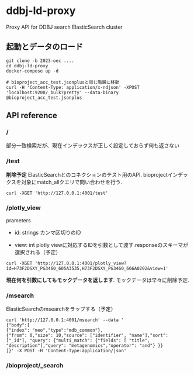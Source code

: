 # ddbj-ld-proxy
Proxy API for DDBJ search ElasticSearch cluster

## 起動とデータのロード

```
git clone -b 2023-oec ....
cd ddbj-ld-proxy
docker-compose up -d

# bioproject_acc_test.jsonplusと同じ階層に移動
curl -H 'Content-Type: application/x-ndjson' -XPOST 'localhost:9200/_bulk?pretty' --data-binary @bioproject_acc_test.jsonplus
```

## API reference

### /
部分一致検索だが、現在インデックスが正しく設定しておらず何も返さない

### /test

**削除予定**
ElasticSearchとのコネクションのテスト用のAPI. bioprojectインデックスを対象にmatch_allクエリで問い合わせを行う.

```
curl -XGET 'http://127.0.0.1:4001/test'
```

### /plotly_view

prameters
- id: strings 
    カンマ区切りのID
    
- view: int
    plotly viewに対応するIDを引数として渡す.responseのスキーマが選択される（予定）

```
curl -XGET 'http://127.0.0.1:4001/plotly_view?id=H73F2DSXY_PG3460_605A3535,H73F2DSXY_PG3460_666A0202&view=1'
```

**現在何を引数にしてもモックデータを返します**. モックデータは早々に削除予定.


### /msearch

ElasticSearchのmsearchをラップする（予定）

```
curl 'http://127.0.0.1:4001/msearch' --data '
{"body":[
{"index": "meo","type":"mdb_common"},
{"from": 0,"size": 10,"source": ["identifier", "name"],"sort": ["_id"], "query": {"multi_match": {"fields": [ "title", "description"],"query": "metagenomics","operator": "and"} }}
]}' -X POST -H 'Content-Type:application/json'  
```
### /bioproject/_search
